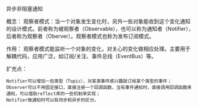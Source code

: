 异步非阻塞通知

概念：
观察者模式：当一个对象发生变化时，另外一些对象能收到这个变化通知的设计模式。前者称为被观察者（Observable），也可以称为通知者（Notifier），后者称为观察者（Oberver）。观察者模式也称为发布订阅模式。

作用：
观察者模式能监听一个对象的变化，对关心的变化做相应处理。主要用于解耦代码，应用广泛，如订阅/关注、事件总线（EventBus）等。



扩充点：

    Notifier可以增加一些类型（Topic），对某类事件感兴趣就订阅某个类型的事件；
    Observer可以不用固定接口，直接注册一个回调函数，当有事件通知时，直接调用回调函数来通知，可以借助reflect库的一些机制来实现；
    Notifier做通知时可以有同步和异步的区分。
